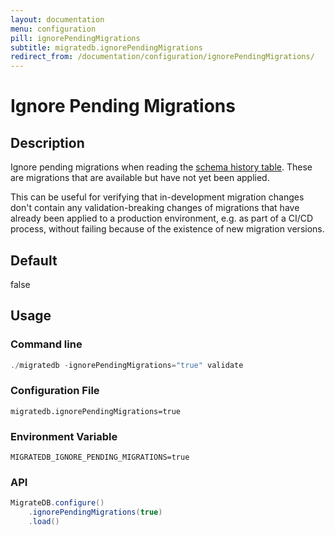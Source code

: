 ```yaml
---
layout: documentation
menu: configuration
pill: ignorePendingMigrations
subtitle: migratedb.ignorePendingMigrations
redirect_from: /documentation/configuration/ignorePendingMigrations/
---
```


# Ignore Pending Migrations

## Description

Ignore pending migrations when reading
the [schema history table](/migratedb/documentation/concepts/migrations#schema-history-table). These are migrations that are
available but have not yet been applied.

This can be useful for verifying that in-development migration changes don't contain any validation-breaking changes of
migrations that have already been applied to a production environment, e.g. as part of a CI/CD process, without failing
because of the existence of new migration versions.

## Default

false

## Usage

### Command line

```powershell
./migratedb -ignorePendingMigrations="true" validate
```

### Configuration File

```properties
migratedb.ignorePendingMigrations=true
```

### Environment Variable

```properties
MIGRATEDB_IGNORE_PENDING_MIGRATIONS=true
```

### API

```java
MigrateDB.configure()
    .ignorePendingMigrations(true)
    .load()
```
